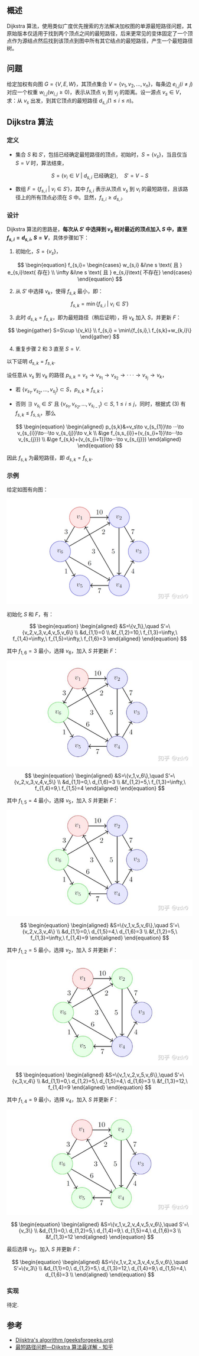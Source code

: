 ## 概述

Dijkstra 算法，使用类似广度优先搜索的方法解决加权图的单源最短路径问题，其原始版本仅适用于找到两个顶点之间的最短路径，后来更常见的变体固定了一个顶点作为源结点然后找到该顶点到图中所有其它结点的最短路径，产生一个最短路径树。

## 问题

给定加权有向图 $G=\{V,E,W\}$，其顶点集合 $V=\{v_1,v_2,...,v_n\}$，每条边 $e_{i,j}(i\ne j)$ 对应一个权重 $w_{i,j}(w_{i,j}\ge0)$，表示从顶点 $v_i$ 到 $v_{j}$ 的距离。设一源点 $v_s\in V$，求：从 $v_s$ 出发，到其它顶点的最短路径 $d_{s,i}(1\le i\le n)$。

## Dijkstra 算法

### 定义

-   集合 $S$ 和 $S'$，包括已经确定最短路径的顶点，初始时，$S=\{v_s\}$，当且仅当 $S=V$ 时，算法结束，

$$
\begin{equation}
   S=\{v_i\in V \ |\ d_{s,i}\text{ 已经确定}\},\quad S'=V-S
\end{equation}
$$

-   数组 $F=\{f_{s,i}\ |\ v_i\in S'\}$，其中 $f_{s,i}$ 表示从顶点 $v_s$ 到 $v_i$ 的最短路径，且该路径上的所有顶点必须在 $S$ 中。显然，$f_{s,i}\ge d_{s,i}$.

### 设计

Dijkstra 算法的思路是，**每次从 $S'$ 中选择到 $v_s$ 相对最近的顶点加入 $S$ 中，直至 $f_{s,i}=d_{s,i},\ S=V$**，具体步骤如下：

1. 初始化，$S=\{v_s\}$，

$$
\begin{equation}
   f_{s,i}=
      \begin{cases}
         w_{s,i} &i\ne s \text{ 且 } e_{s,i}\text{ 存在} \\
         \infty &i\ne s \text{ 且 } e_{s,i}\text{ 不存在}
      \end{cases}
\end{equation}
$$

2. 从 $S'$ 中选择 $v_k$，使得 $f_{s,k}$ 最小，即：

$$
\begin{equation}
   f_{s,k}=\min\{f_{s,i}\ |\ v_i\in S'\}
\end{equation}
$$

3. 此时 $d_{s,k}=f_{s,k}$，即为最短路径（稍后证明），将 $v_k$ 加入 $S$，并更新 $F$：

$$
\begin{gather}
   S=S\cup \{v_k\} \\
   f_{s,i} = \min\{f_{s,i},\ f_{s,k}+w_{k,i}\}
\end{gather}
$$

4. 重复步骤 2 和 3 直至 $S=V$.

以下证明 $d_{s,k}=f_{s,k}$.

设任意从 $v_s$ 到 $v_k$ 的路径 $p_{s,k}=v_s\to v_{s_{1}}\to v_{s_{2}}\to···\to v_{s_{j}}\to v_k$，

-   若 $\{v_{s_{1}},v_{s_{2}},...,v_{s_{j}}\}\subset S$，$p_{s,k}\ge f_{s,k}$；

-   否则 $\exists\ v_{s_{i}}\in S'\text{ 且 }\{v_{s_{1}},v_{s_{2}},...,v_{s_{i-1}}\}\subset S,\ 1\le i\le j$，同时，根据式 $(3)$ 有 $f_{s,k}\le f_{s,s_{i}}$，那么

$$
\begin{equation}
   \begin{aligned}
      p_{s,k}&=v_s\to v_{s_{1}}\to ···\to v_{s_{i}}\to···\to v_{s_{j}}\to v_k \\
      &\ge f_{s,s_{i}}+(v_{s_{i+1}}\to···\to v_{s_{j}}) \\
      &\ge f_{s,k}+(v_{s_{i+1}}\to···\to v_{s_{j}})
   \end{aligned}
\end{equation}
$$

因此 $f_{s,k}$ 为最短路径，即 $d_{s,k}=f_{s,k}$.

### 示例

给定如图有向图：

<img src="../../img/Dijkstra 示例-1.jpg" alt="例图" style="zoom:50%;" />

初始化 $S$ 和 $F$，有：

$$
\begin{equation}
   \begin{aligned}
      &S=\{v_1\},\quad S‘=\{v_2,v_3,v_4,v_5,v_6\} \\
      &d_{1,1}=0 \\
      &f_{1,2}=10,\ f_{1,3}=\infty,\ f_{1,4}=\infty,\ f_{1,5}=\infty,\ f_{1,6}=3
   \end{aligned}
\end{equation}
$$

其中 $f_{1,6}=3$ 最小，选择 $v_6$，加入 $S$ 并更新 $F$：

<img src="../../img/Dijkstra 示例-2.jpg" alt="例图" style="zoom:75%;" />

$$
\begin{equation}
   \begin{aligned}
      &S=\{v_1,v_6\},\quad S‘=\{v_2,v_3,v_4,v_5\} \\
      &d_{1,1}=0,\ d_{1,6}=3 \\
      &f_{1,2}=5,\ f_{1,3}=\infty,\ f_{1,4}=9,\ f_{1,5}=4
   \end{aligned}
\end{equation}
$$

其中 $f_{1,5}=4$ 最小，选择 $v_5$，加入 $S$ 并更新 $F$：

<img src="../../img/Dijkstra 示例-3.jpg" alt="例图" style="zoom:75%;" />

$$
\begin{equation}
   \begin{aligned}
      &S=\{v_1,v_5,v_6\},\quad S‘=\{v_2,v_3,v_4\} \\
      &d_{1,1}=0,\ d_{1,5}=4,\ d_{1,6}=3 \\
      &f_{1,2}=5,\ f_{1,3}=\infty,\ f_{1,4}=9
   \end{aligned}
\end{equation}
$$

其中 $f_{1,2}=5$ 最小，选择 $v_2$，加入 $S$ 并更新 $F$：

<img src="../../img/Dijkstra 示例-4.jpg" alt="例图" style="zoom:75%;" />

$$
\begin{equation}
   \begin{aligned}
      &S=\{v_1,v_2,v_5,v_6\},\quad S‘=\{v_3,v_4\} \\
      &d_{1,1}=0,\ d_{1,2}=5,\ d_{1,5}=4,\ d_{1,6}=3 \\
      &f_{1,3}=12,\ f_{1,4}=9
   \end{aligned}
\end{equation}
$$

其中 $f_{1,4}=9$ 最小，选择 $v_4$，加入 $S$ 并更新 $F$：

<img src="../../img/Dijkstra 示例-5.jpg" alt="例图" style="zoom:75%;" />

$$
\begin{equation}
   \begin{aligned}
      &S=\{v_1,v_2,v_4,v_5,v_6\},\quad S‘=\{v_3\} \\
      &d_{1,1}=0,\ d_{1,2}=5,\ d_{1,4}=9,\ d_{1,5}=4,\ d_{1,6}=3 \\
      &f_{1,3}=12
   \end{aligned}
\end{equation}
$$

最后选择 $v_3$，加入 $S$ 并更新 $F$：

$$
\begin{equation}
   \begin{aligned}
      &S=\{v_1,v_2,v_3,v_4,v_5,v_6\},\quad S‘=\{v_3\} \\
      &d_{1,1}=0,\ d_{1,2}=5,\ d_{1,3}=12,\ d_{1,4}=9,\ d_{1,5}=4,\ d_{1,6}=3 \\
   \end{aligned}
\end{equation}
$$

### 实现

待定.

## 参考

-   [Dijsktra's algorithm (geeksforgeeks.org)](https://www.geeksforgeeks.org/dijkstras-shortest-path-algorithm-greedy-algo-7/)
-   [最短路径问题—Dijkstra 算法最详解 - 知乎](https://zhuanlan.zhihu.com/p/129373740)
